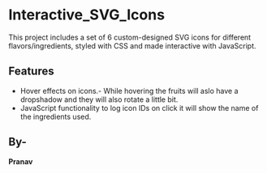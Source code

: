 # Interactive_SVG_Icons
This project includes a set of 6 custom-designed SVG icons for different flavors/ingredients, styled with CSS and made interactive with JavaScript.

## Features
- Hover effects on icons.- While hovering the fruits will aslo have a dropshadow and they will also rotate a little bit.
- JavaScript functionality to log icon IDs on click it will show the name of the ingredients used.

## By- 
__Pranav__
